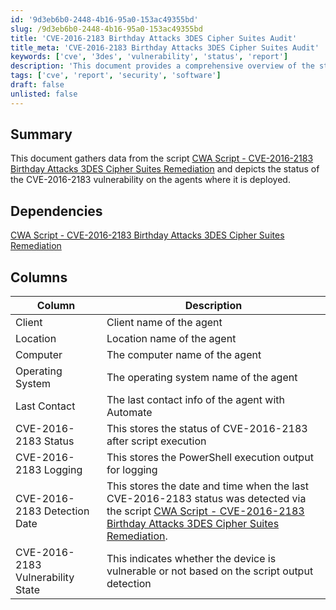 ```yaml
---
id: '9d3eb6b0-2448-4b16-95a0-153ac49355bd'
slug: /9d3eb6b0-2448-4b16-95a0-153ac49355bd
title: 'CVE-2016-2183 Birthday Attacks 3DES Cipher Suites Audit'
title_meta: 'CVE-2016-2183 Birthday Attacks 3DES Cipher Suites Audit'
keywords: ['cve', '3des', 'vulnerability', 'status', 'report']
description: 'This document provides a comprehensive overview of the status of the CVE-2016-2183 vulnerability on agents where the remediation script has been deployed, including details on the operating system, last contact, and vulnerability state.'
tags: ['cve', 'report', 'security', 'software']
draft: false
unlisted: false
---
```


## Summary

This document gathers data from the script [CWA Script - CVE-2016-2183 Birthday Attacks 3DES Cipher Suites Remediation](/docs/57986a3b-add4-4d2e-9093-078135c9d871) and depicts the status of the CVE-2016-2183 vulnerability on the agents where it is deployed.

## Dependencies

[CWA Script - CVE-2016-2183 Birthday Attacks 3DES Cipher Suites Remediation](/docs/57986a3b-add4-4d2e-9093-078135c9d871)

## Columns

| Column                         | Description                                                                                           |
|--------------------------------|-------------------------------------------------------------------------------------------------------|
| Client                         | Client name of the agent                                                                              |
| Location                       | Location name of the agent                                                                            |
| Computer                       | The computer name of the agent                                                                        |
| Operating System               | The operating system name of the agent                                                                |
| Last Contact                   | The last contact info of the agent with Automate                                                     |
| CVE-2016-2183 Status           | This stores the status of CVE-2016-2183 after script execution                                       |
| CVE-2016-2183 Logging          | This stores the PowerShell execution output for logging                                               |
| CVE-2016-2183 Detection Date   | This stores the date and time when the last CVE-2016-2183 status was detected via the script [CWA Script - CVE-2016-2183 Birthday Attacks 3DES Cipher Suites Remediation](/docs/57986a3b-add4-4d2e-9093-078135c9d871). |
| CVE-2016-2183 Vulnerability State | This indicates whether the device is vulnerable or not based on the script output detection         |

